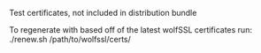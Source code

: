 Test certificates, not included in distribution bundle

To regenerate with based off of the latest wolfSSL certificates run:
./renew.sh /path/to/wolfssl/certs/

